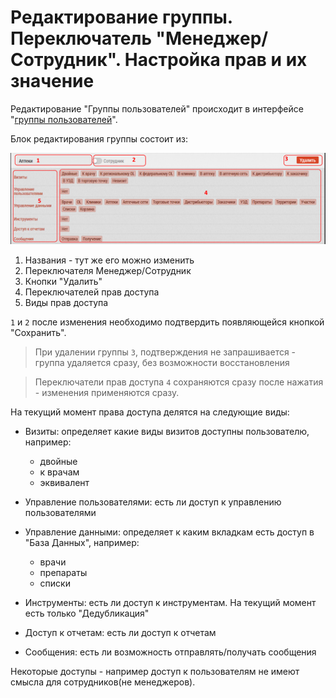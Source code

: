 # Редактирование группы. Переключатель "Менеджер/Сотрудник". Настройка прав и их значение

Редактирование "Группы пользователей" происходит в интерфейсе "[группы пользователей](accounts-group.html)".

Блок редактирования группы состоит из:

![](../images/accounts-group-edit.png)

1. Названия - тут же его можно изменить
2. Переключателя Менеджер/Сотрудник
3. Кнопки "Удалить"
4. Переключателей прав доступа
5. Виды прав доступа

`1` и `2` после изменения необходимо подтвердить появляющейся кнопкой "Сохранить".

> При удалении группы `3`, подтверждения не запрашивается - группа удаляется сразу, без возможности восстановления

> Переключатели прав доступа `4` сохраняются сразу после нажатия - изменения применяются сразу.

На текущий момент права доступа делятся на следующие виды:

- Визиты: определяет какие виды визитов доступны пользователю, например:

  - двойные
  - к врачам
  - эквивалент
  
- Управление пользователями: есть ли доступ к управлению пользователями
- Управление данными: определяет к каким вкладкам есть доступ в "База Данных", например: 

  - врачи
  - препараты
  - списки


- Инструменты: есть ли доступ к инструментам. На текущий момент есть только "Дедубликация"
- Доступ к отчетам: есть ли доступ к отчетам
- Сообщения: есть ли возможность отправлять/получать сообщения

Некоторые доступы - например доступ к пользователям не имеют смысла для сотрудников(не менеджеров).
